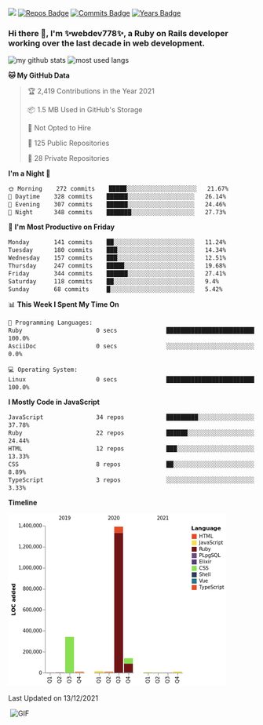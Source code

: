 ![](https://visitor-badge.glitch.me/badge?page_id=webdev778.webdev778)
[![Repos Badge](https://badges.pufler.dev/repos/webdev778)](https://badges.pufler.dev)
[![Commits Badge](https://badges.pufler.dev/commits/monthly/webdev778)](https://badges.pufler.dev)
[![Years Badge](https://badges.pufler.dev/years/webdev778)](https://badges.pufler.dev)
### Hi there 👋, I'm ✨webdev778✨, a Ruby on Rails developer working over the last decade in web development.


![my github stats](https://github-readme-stats.vercel.app/api?username=webdev778&show_icons=true&theme=tokyonight&line_height=27)
![most used langs](https://github-readme-stats.vercel.app/api/top-langs/?username=webdev778&hide=css,html&theme=tokyonight)

<!--START_SECTION:waka-->
**🐱 My GitHub Data** 

> 🏆 2,419 Contributions in the Year 2021
 > 
> 📦 1.5 MB Used in GitHub's Storage 
 > 
> 🚫 Not Opted to Hire
 > 
> 📜 125 Public Repositories 
 > 
> 🔑 28 Private Repositories  
 > 
**I'm a Night 🦉** 

```text
🌞 Morning    272 commits    █████░░░░░░░░░░░░░░░░░░░░   21.67% 
🌆 Daytime    328 commits    ██████░░░░░░░░░░░░░░░░░░░   26.14% 
🌃 Evening    307 commits    ██████░░░░░░░░░░░░░░░░░░░   24.46% 
🌙 Night      348 commits    ███████░░░░░░░░░░░░░░░░░░   27.73%

```
📅 **I'm Most Productive on Friday** 

```text
Monday       141 commits    ██░░░░░░░░░░░░░░░░░░░░░░░   11.24% 
Tuesday      180 commits    ███░░░░░░░░░░░░░░░░░░░░░░   14.34% 
Wednesday    157 commits    ███░░░░░░░░░░░░░░░░░░░░░░   12.51% 
Thursday     247 commits    █████░░░░░░░░░░░░░░░░░░░░   19.68% 
Friday       344 commits    ██████░░░░░░░░░░░░░░░░░░░   27.41% 
Saturday     118 commits    ██░░░░░░░░░░░░░░░░░░░░░░░   9.4% 
Sunday       68 commits     █░░░░░░░░░░░░░░░░░░░░░░░░   5.42%

```


📊 **This Week I Spent My Time On** 

```text
💬 Programming Languages: 
Ruby                     0 secs              █████████████████████████   100.0% 
AsciiDoc                 0 secs              ░░░░░░░░░░░░░░░░░░░░░░░░░   0.0%

💻 Operating System: 
Linux                    0 secs              █████████████████████████   100.0%

```

**I Mostly Code in JavaScript** 

```text
JavaScript               34 repos            █████████░░░░░░░░░░░░░░░░   37.78% 
Ruby                     22 repos            ██████░░░░░░░░░░░░░░░░░░░   24.44% 
HTML                     12 repos            ███░░░░░░░░░░░░░░░░░░░░░░   13.33% 
CSS                      8 repos             ██░░░░░░░░░░░░░░░░░░░░░░░   8.89% 
TypeScript               3 repos             ░░░░░░░░░░░░░░░░░░░░░░░░░   3.33%

```


**Timeline**

![Chart not found](https://raw.githubusercontent.com/webdev778/webdev778/master/charts/bar_graph.png) 


 Last Updated on 13/12/2021
<!--END_SECTION:waka-->

<img align="right" alt="GIF" src="https://github.com/webdev778/webdev778/blob/main/code.gif?raw=true" width="500" height="320" />

<!--
**webdev778/webdev778** is a ✨ _special_ ✨ repository because its `README.md` (this file) appears on your GitHub profile.

Here are some ideas to get you started:

- 🔭 I’m currently working on ...
- 🌱 I’m currently learning ...
- 👯 I’m looking to collaborate on ...
- 🤔 I’m looking for help with ...
- 💬 Ask me about ...
- 📫 How to reach me: ...
- 😄 Pronouns: ...
- ⚡ Fun fact: ...
-->

